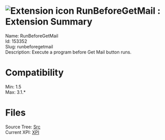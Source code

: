 # ![Extension icon](https://addons.thunderbird.net/static/img/addon-icons/default-64.png) RunBeforeGetMail : Extension Summary

Name: RunBeforeGetMail  
Id: 153352  
Slug: runbeforegetmail  
Description: Execute a program before Get Mail button runs.
  

# Compatibility
Min: 1.5  
Max: 3.1.*  

# Files

Source Tree: [Src](C:/Dev/Thunderbird/ThunderKdB/xall/xOther/153352-runbeforegetmail/src)  
Current XPI: [XPI](C:/Dev/Thunderbird/ThunderKdB/xall/xOther/153352-runbeforegetmail/xpi)  



